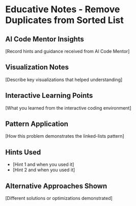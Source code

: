 # Educative Notes - Remove Duplicates from Sorted List

## AI Code Mentor Insights
[Record hints and guidance received from AI Code Mentor]

## Visualization Notes
[Describe key visualizations that helped understanding]

## Interactive Learning Points
[What you learned from the interactive coding environment]

## Pattern Application
[How this problem demonstrates the linked-lists pattern]

## Hints Used
- [Hint 1 and when you used it]
- [Hint 2 and when you used it]

## Alternative Approaches Shown
[Different solutions or optimizations demonstrated]
